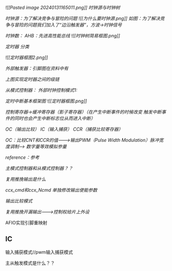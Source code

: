 

*![[Pasted image 20240131165011.png]]*
*时钟源与时钟树*

*时钟源：为了解决竞争与冒险的问题*
*![[为什么要时钟源.png]]*
*如图：为了解决竞争与冒险的问题我们加入了“边沿触发器”，方波->时钟信号*


*时钟数：*
*AHB：先进高性能总线*
*![[时钟树简易框图.png]]*


*定时器*
*分类*


*![[定时器框图2.png]]*

*外部触发器：引脚图在资料中有* 



*上图实现定时器之间的级链*


*从模式控制器：*
*外部时钟控制模式1:*


*定时中断基本框架图*
*![[定时器框图.png]]*


*控制寄存器->缓冲寄存器（影子寄存器）（在产生中断事件的时候改变 触发中断事件的同时也会产生中断标志位从而进入中断）*




*OC（输出比较）*
*IC（输入捕获）*
*CCR（捕获比较寄存器）*

*OC：比较CNT和CCR的值--->输出PWM（Pulse Width Modulation）脉冲宽度调制--> 数字量等效模拟参量*



*reference：参考*

*主模式控制器和从模式控制器？？*

*复用推挽输出是什么*

*ccx_cmd和ccx_Ncmd 单独修改输出使能参数*

*输出比较模式*


*复用推挽开漏输出--->控制权给片上外设*



AFIO实现引脚重映射



## IC
输入捕获模式//pwm输入捕获模式


主从触发模式是什么？？

